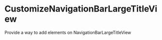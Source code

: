 # CustomizeNavigationBarLargeTitleView
Provide a way to add elements on NavigationBarLargeTitleView

